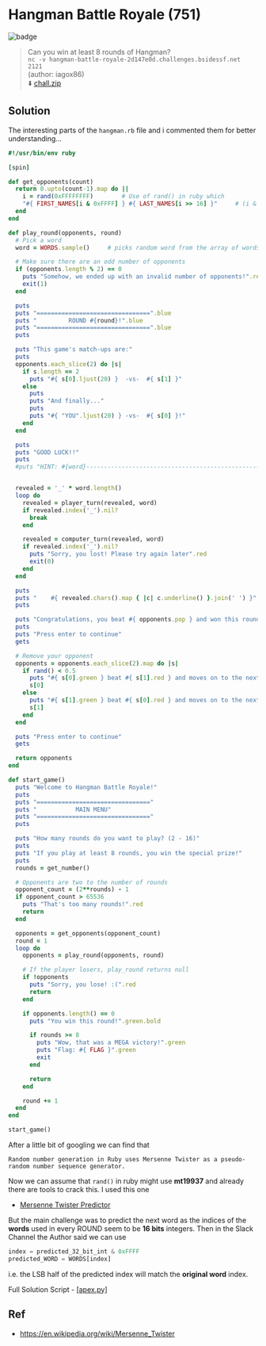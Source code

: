 # Hangman Battle Royale (751)
![badge](https://img.shields.io/badge/Post%20CTF-Writeup-success)
> Can you win at least 8 rounds of Hangman? <br>
> `nc -v hangman-battle-royale-2d147e0d.challenges.bsidessf.net 2121` <br>
> (author: iagox86) <br>
> :arrow_down: [chall.zip](chall.zip)

## Solution
The interesting parts of the `hangman.rb` file and i commented them for better understanding...
```rb
#!/usr/bin/env ruby

[spin]

def get_opponents(count)
  return 0.upto(count-1).map do ||
    i = rand(0xFFFFFFFF)        # Use of rand() in ruby which 
    "#{ FIRST_NAMES[i & 0xFFFF] } #{ LAST_NAMES[i >> 16] }"     # (i & 0xFFFF) = LSB half of i and (i >> 16) = MSB half of i
  end
end

def play_round(opponents, round)
  # Pick a word
  word = WORDS.sample()     # picks random word from the array of words (the index is a 16 bits num everytime) 

  # Make sure there are an odd number of opponents
  if (opponents.length % 2) == 0
    puts "Somehow, we ended up with an invalid number of opponents!".red
    exit(1)
  end

  puts
  puts "================================".blue
  puts "         ROUND #{round}!".blue
  puts "================================".blue
  puts

  puts "This game's match-ups are:"
  puts
  opponents.each_slice(2) do |s|
    if s.length == 2
      puts "#{ s[0].ljust(20) }  -vs-  #{ s[1] }"
    else
      puts
      puts "And finally..."
      puts
      puts "#{ "YOU".ljust(20) } -vs-  #{ s[0] }!"
    end
  end

  puts
  puts "GOOD LUCK!!"
  puts
  #puts "HINT: #{word}-------------------------------------------------------"


  revealed = '_' * word.length()
  loop do
    revealed = player_turn(revealed, word)
    if revealed.index('_').nil?
      break
    end

    revealed = computer_turn(revealed, word)
    if revealed.index('_').nil?
      puts "Sorry, you lost! Please try again later".red
      exit(0)
    end
  end

  puts
  puts "    #{ revealed.chars().map { |c| c.underline() }.join(' ') }"
  puts

  puts "Congratulations, you beat #{ opponents.pop } and won this round! Let's see how the others did!".green
  puts
  puts "Press enter to continue"
  gets

  # Remove your opponent
  opponents = opponents.each_slice(2).map do |s|
    if rand() < 0.5
      puts "#{ s[0].green } beat #{ s[1].red } and moves on to the next round!"
      s[0]
    else
      puts "#{ s[1].green } beat #{ s[0].red } and moves on to the next round!"
      s[1]
    end
  end

  puts "Press enter to continue"
  gets

  return opponents
end

def start_game()
  puts "Welcome to Hangman Battle Royale!"
  puts
  puts "================================"
  puts "           MAIN MENU"
  puts "================================"
  puts

  puts "How many rounds do you want to play? (2 - 16)"
  puts
  puts "If you play at least 8 rounds, you win the special prize!"
  puts
  rounds = get_number()

  # Opponents are two to the number of rounds
  opponent_count = (2**rounds) - 1
  if opponent_count > 65536
    puts "That's too many rounds!".red
    return
  end

  opponents = get_opponents(opponent_count)
  round = 1
  loop do
    opponents = play_round(opponents, round)

    # If the player losers, play_round returns null
    if !opponents
      puts "Sorry, you lose! :(".red
      return
    end

    if opponents.length() == 0
      puts "You win this round!".green.bold

      if rounds >= 8
        puts "Wow, that was a MEGA victory!".green
        puts "Flag: #{ FLAG }".green
        exit
      end

      return
    end

    round += 1
  end
end

start_game()
```

After a little bit of googling we can find that
```
Random number generation in Ruby uses Mersenne Twister as a pseudo-random number sequence generator.
```
Now we can assume that `rand()` in ruby might use **mt19937** and already there are tools to crack this. I used this one
- [Mersenne Twister Predictor](https://github.com/kmyk/mersenne-twister-predictor)

But the main challenge was to predict the next word as the indices of the **words** used in every ROUND seem to be **16 bits** integers.
Then in the Slack Channel the Author said we can use 
```py
index = predicted_32_bit_int & 0xFFFF
predicted_WORD = WORDS[index]
```
i.e. the LSB half of the predicted index will match the **original word** index.

Full Solution Script - [[apex.py]](apex.py)

## Ref
* https://en.wikipedia.org/wiki/Mersenne_Twister
